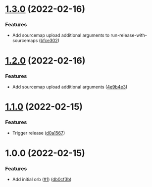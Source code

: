 # [1.3.0](https://github.com/trustedshops-public/circleci-orb-sentry/compare/1.2.0...1.3.0) (2022-02-16)


### Features

* Add sourcemap upload additional arguments to run-release-with-sourcemaps ([bfce302](https://github.com/trustedshops-public/circleci-orb-sentry/commit/bfce302fad949f2f632bb7ba586c76ed55471d26))

# [1.2.0](https://github.com/trustedshops-public/circleci-orb-sentry/compare/1.1.0...1.2.0) (2022-02-16)


### Features

* Add sourcemap upload additional arguments ([4e9b4e3](https://github.com/trustedshops-public/circleci-orb-sentry/commit/4e9b4e3bf5992c8a7969ad08e438e67706f03797))

# [1.1.0](https://github.com/trustedshops-public/circleci-orb-sentry/compare/1.0.0...1.1.0) (2022-02-15)


### Features

* Trigger release ([d0a1567](https://github.com/trustedshops-public/circleci-orb-sentry/commit/d0a1567a664056ef7528f256123bc0255f58ac87))

# 1.0.0 (2022-02-15)


### Features

* Add initial orb ([#1](https://github.com/trustedshops-public/circleci-orb-sentry/issues/1)) ([db0cf3b](https://github.com/trustedshops-public/circleci-orb-sentry/commit/db0cf3bc30a61c962c7d60332afcd7b65302b450))
